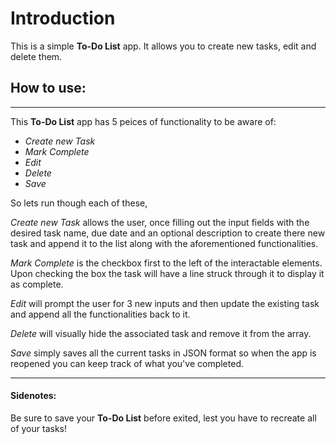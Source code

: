 
# Introduction

This is a simple **To-Do List** app. It allows you to create new tasks, edit and delete them.

## How to use:
___
This **To-Do List** app has 5 peices of functionality to be aware of:
* *Create new Task*
* *Mark Complete*
* *Edit*
* *Delete*
* *Save*

So lets run though each of these,

 *Create new Task* allows the user, once filling out the input fields with the desired task name, due date and an optional description to create there new task and append it to the list along with the aforementioned functionalities.

 *Mark Complete* is the checkbox first to the left of the interactable elements. Upon checking the box the task will have a line struck through it to display it as complete.

 *Edit* will prompt the user for 3 new inputs and then update the existing task and append all the functionalities back to it.

 *Delete* will visually hide the associated task and remove it from the array.

 *Save* simply saves all the current tasks in JSON format so when the app is reopened you can keep track of what you've completed.

___

#### Sidenotes:
Be sure to save your **To-Do List** before exited, lest you have to recreate all of your tasks!
